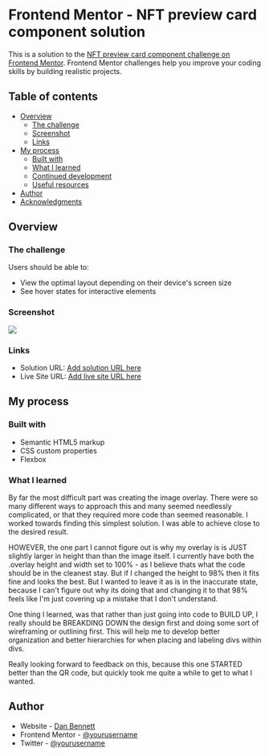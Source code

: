 # Frontend Mentor - NFT preview card component solution

This is a solution to the [NFT preview card component challenge on Frontend Mentor](https://www.frontendmentor.io/challenges/nft-preview-card-component-SbdUL_w0U). Frontend Mentor challenges help you improve your coding skills by building realistic projects.

## Table of contents

- [Overview](#overview)
  - [The challenge](#the-challenge)
  - [Screenshot](#screenshot)
  - [Links](#links)
- [My process](#my-process)
  - [Built with](#built-with)
  - [What I learned](#what-i-learned)
  - [Continued development](#continued-development)
  - [Useful resources](#useful-resources)
- [Author](#author)
- [Acknowledgments](#acknowledgments)

## Overview

### The challenge

Users should be able to:

- View the optimal layout depending on their device's screen size
- See hover states for interactive elements

### Screenshot

![](images/screenshot.png)


### Links

- Solution URL: [Add solution URL here](https://www.frontendmentor.io/solutions/basic-css-and-using-image-overlay-ryQZYS4Iq)
- Live Site URL: [Add live site URL here](https://inkfromblood.github.io/frontendmentor-NFT-preview-card-component/)

## My process

### Built with

- Semantic HTML5 markup
- CSS custom properties
- Flexbox

### What I learned
By far the most difficult part was creating the image overlay. There were so many different ways to approach this and many seemed needlessly complicated, or that they required more code than seemed reasonable. I worked towards finding this simplest solution. I was able to achieve close to the desired result.

HOWEVER, the one part I cannot figure out is why my overlay is is JUST slightly larger in height than than the image itself. I currently have both the .overlay height and width set to 100% - as I believe thats what the code should be in the cleanest stay. But if I changed the height to 98% then it fits fine and looks the best. But I wanted to leave it as is in the inaccurate state, because I can't figure out why its doing that and changing it to that 98% feels like I'm just covering up a mistake that I don't understand.

One thing I learned, was that rather than just going into code to BUILD UP, I really should be BREAKDING DOWN the design first and doing some sort of wireframing or outlining first. This will help me to develop better organization and better hierarchies for when placing and labeling divs within divs.

Really looking forward to feedback on this, because this one STARTED better than the QR code, but quickly took me quite a while to get to what I wanted.

## Author

- Website - [Dan Bennett](https://thedanbennett.com)
- Frontend Mentor - [@yourusername](https://www.frontendmentor.io/profile/inkfromblood)
- Twitter - [@yourusername](https://www.twitter.com/inkfromblood)

